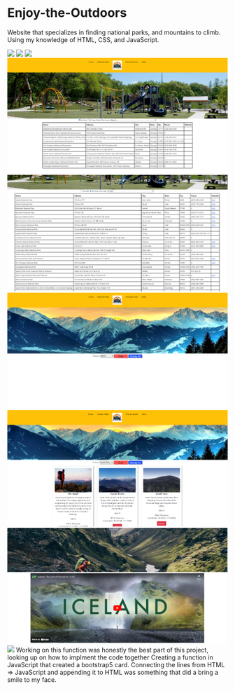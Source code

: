 # Enjoy-the-Outdoors
Website that specializes in finding national parks, and mountains to climb. Using my knowledge of HTML, CSS, and JavaScript.

<img src="images1/capstone1.img.png">
<img src="images1/capstone2.img.png">
<img src="images1/capstone3.img.png">
<img src="images1/capstone4.img.png">
<img src="images1/capstone5.img.png">
<img src="images1/capstone6.img.png">
<img src="images1/capstone7.img.png">
<img src="images1/capstone8.img.png">


<img src="images1/code.img.png">
Working on this function was honestly the best part of this project, looking up on how to implment the code together
Creating a function in JavaScript that created a bootstrap5 card. Connecting the lines from HTML => JavaScript and appending it to HTML
was something that did a bring a smile to my face.
